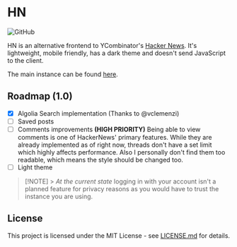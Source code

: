 # HN

![GitHub](https://img.shields.io/github/license/gigantino/hn)

HN is an alternative frontend to YCombinator's [Hacker News](news.ycombinator.com/). It's lightweight, mobile friendly, has a dark theme and doesn't send JavaScript to the client.

The main instance can be found [here](https://hn.gigantino.dev).

## Roadmap (1.0)

- [x] Algolia Search implementation (Thanks to @vclemenzi)
- [ ] Saved posts
- [ ] Comments improvements **(HIGH PRIORITY)**
      Being able to view comments is one of HackerNews' primary features. While they are already implemented as of right now, threads don't have a set limit which highly affects performance. Also I personally don't find them too readable, which means the style should be changed too.
- [ ] Light theme

> [!NOTE] > _At the current state_ logging in with your account isn't a planned feature for privacy reasons as you would have to trust the instance you are using.

## License

This project is licensed under the MIT License - see [LICENSE.md](LICENSE.md) for details.

